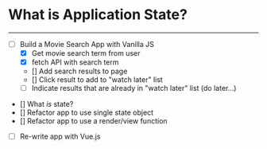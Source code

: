 # What is Application State?

---

* [ ] Build a Movie Search App with Vanilla JS
  * [x] Get movie search term from user
  * [x] fetch API with search term
  * [] Add search results to page
  * [] Click result to add to "watch later" list
  * [ ] Indicate results that are already in "watch later" list (do later...)
* [] What _is_ state?
* [] Refactor app to use single state object
* [] Refactor app to use a render/view function
* [ ] Re-write app with Vue.js
